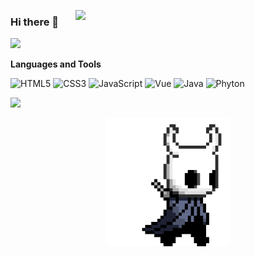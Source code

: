 [<img align="right" width="400" src="https://github-readme-stats.vercel.app/api?username=JulianMGonzalez&show_icons=true&theme=radical"/>](https://github.com/JulianMGonzalez/)
### Hi there 👋

<img src="https://yata-apix-a9caea66-ad78-425f-aa08-e292558ebb65.lss.locawebcorp.com.br/b7c7dbff38ae4f419c94ce8d2254b9d9.png"> 

<b>Languages and Tools</b> <br>

<p align="center">
 
![HTML5](https://img.shields.io/badge/-HTML5-000000?style=for-the-badge&logo=HTML5)
![CSS3](https://img.shields.io/badge/-CSS3-000000?style=for-the-badge&logo=CSS3)
![JavaScript](https://img.shields.io/badge/-JavaScript-000000?style=for-the-badge&logo=javascript)
![Vue](https://img.shields.io/badge/-Vue-000000?style=for-the-badge&logo=Vuejs)
![Java](https://img.shields.io/badge/-Java-000000?style=for-the-badge&logo=Java&logoColor=007396)
![Phyton](https://img.shields.io/badge/-Python-000000?style=for-the-badge&logo=Python)

</p>

<img src="https://yata-apix-a9caea66-ad78-425f-aa08-e292558ebb65.lss.locawebcorp.com.br/b7c7dbff38ae4f419c94ce8d2254b9d9.png"> 

<p align="center">

  <img src="https://raw.githubusercontent.com/TanZng/TanZng/master/assets/hollor_knight3.gif" width="200"/>

</p>
